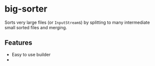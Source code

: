 # big-sorter
Sorts very large files (or `InputStream`s) by splitting to many intermediate small sorted files and merging.

## Features

* Easy to use builder
*  

